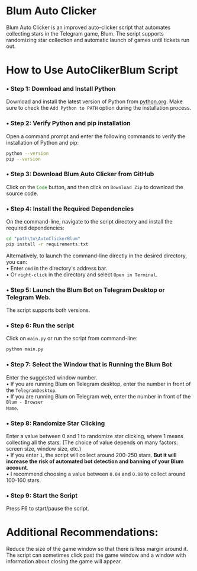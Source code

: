 # Blum Auto Clicker
Blum Auto Clicker is an improved auto-clicker script that automates collecting stars in the Telegram game, Blum. The script supports randomizing star collection and automatic launch of games until tickets run out.

# How to Use AutoClikerBlum Script

### • Step 1: Download and Install Python
Download and install the latest version of Python from [python.org](https://www.python.org/). 
Make sure to check the <code>Add Python to PATH</code> option during the installation process.

### • Step 2: Verify Python and pip installation
Open a command prompt and enter the following commands to verify the installation of Python and pip:
```sh
python --version
pip --version
```

### • Step 3: Download Blum Auto Clicker from GitHub
Click on the <code style="color : green">Code</code> button, and then click on <code>Download Zip</code> to download the source code.

### • Step 4: Install the Required Dependencies
On the command-line, navigate to the script directory and install the required dependencies:
```sh
cd "path\to\AutoClickerBlum"
pip install -r requirements.txt
```
Alternatively, to launch the command-line directly in the desired directory, you can:<br>
• Enter <code>cmd</code> in the directory's address bar.<br>
• Or <code>right-click</code> in the directory and select <code>Open in Terminal</code>.

### • Step 5: Launch the Blum Bot on Telegram Desktop or Telegram Web.
The script supports both versions.

### • Step 6: Run the script
Click on <code>main.py</code> or run the script from command-line:
```sh
python main.py
```
### • Step 7: Select the Window that is Running the Blum Bot
Enter the suggested window number.<br>
• If you are running Blum on Telegram desktop, enter the number in front of the <code>TelegramDesktop</code>.<br>
• If you are running Blum on Telegram web, enter the number in front of the <code>Blum - Browser Name</code>.

### • Step 8: Randomize Star Clicking
Enter a value between 0 and 1 to randomize star clicking, where 1 means collecting all the stars. (The choice of value depends on many factors: screen size, window size, etc.)<br>
• If you enter <code>1</code>, the script will collect around 200-250 stars. <b>But it will increase the risk of automated bot detection and banning of your Blum account</b>.<br>
• I recommend choosing a value between <code>0.04</code> and <code>0.08</code> to collect around 100-160 stars.

### • Step 9: Start the Script
Press F6 to start/pause the script.

# Additional Recommendations:
Reduce the size of the game window so that there is less margin around it.<br>
The script can sometimes click past the game window and a window with information about closing the game will appear.
